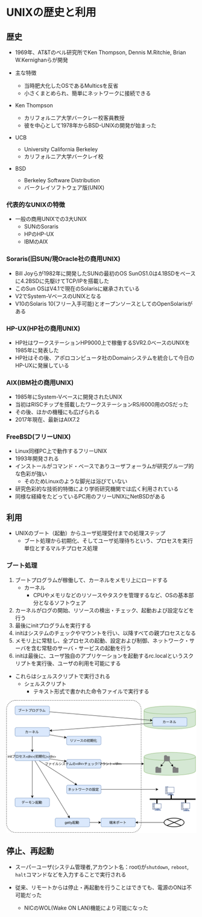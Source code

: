 # UNIXの歴史と利用

## 歴史

* 1969年、AT&Tのベル研究所でKen Thompson, Dennis M.Ritchie, Brian W.Kernighanらが開発

* 主な特徴
  * 当時肥大化したOSであるMulticsを反省
  * 小さくまとめられ、簡単にネットワークに接続できる

* Ken Thompson
  * カリフォルニア大学バークレー校客員教授
  * 彼を中心として1978年からBSD-UNIXの開発が始まった

* UCB
  * University California Berkeley
  * カリフォルニア大学バークレイ校

* BSD
  * Berkeley Software Distribution
  * バークレイソフトウェア版(UNIX)

### 代表的なUNIXの特徴

* 一般の商用UNIXでの3大UNIX
  * SUNのSoraris
  * HPのHP-UX
  * IBMのAIX

### Soraris(旧SUN/現Oracle社の商用UNIX)

* Bill Joyらが1982年に開発したSUNの最初のOS SunOS1.0は4.1BSDをベースに4.2BSDに先駆けてTCP/IPを搭載した
* このSun OSはV4.1で現在のSolarisに継承されている
* V2でSystem-VベースのUNIXとなる
* V10のSolaris 10(フリー入手可能)とオープンソースとしてのOpenSolarisがある

### HP-UX(HP社の商用UNIX)

* HP社はワークステーションHP9000上で稼働するSVR2.0ベースのUNIXを1985年に発表した
* HP社はその後、アポロコンピュータ社のDomainシステムを統合して今日のHP-UXに発展している

### AIX(IBM社の商用UNIX)

* 1985年にSystem-Vベースに開発されたUNIX
* 当初はRISCチップを搭載したワークステーションRS/6000用のOSだった
* その後、ほかの機種にも広げられる
* 2017年現在、最新はAIX7.2

### FreeBSD(フリーUNIX)

* Linux同様PC上で動作するフリーUNIX
* 1993年開発される
* インストールがコマンド・ベースでありユーザフォーラムが研究グループ的な色彩が強い
  * そのためLinuxのような脚光は浴びていない
* 研究色彩的な技術的特徴により学術研究機関では広く利用されている
* 同様な経緯をたどっているPC用のフリーUNIXにNetBSDがある

## 利用

* UNIXのブート（起動）からユーザ処理受付までの処理ステップ
  * ブート処理から初期化、そしてユーザ処理待ちという、プロセスを実行単位とするマルチプロセス処理

### ブート処理

1. ブートプログラムが稼働して、カーネルをメモリ上にロードする  
    * カーネル
      * CPUやメモリなどのリソースやタスクを管理するなど、OSの基本部分となるソフトウェア
1. カーネルがログの開始、リソースの検出・チェック、起動および設定などを行う
1. 最後にinitプログラムを実行する
1. initはシステムのチェックやマウントを行い、以降すべての親プロセスとなる
1. メモリ上に常駐し、全プロセスの起動、設定および制御、ネットワーク・サーバを含む常駐のサーバ・サービスの起動を行う
1. initは最後に、ユーザ独自のアプリケーションを起動するrc.localというスクリプトを実行後、ユーザの利用を可能にする

* これらはシェルスクリプトで実行される
  * シェルスクリプト
    * テキスト形式で書かれた命令ファイルで実行する

![ブート処理](./img/BootUnix.svg)

## 停止、再起動

* スーパーユーザ(システム管理者,アカウント名：root)が`shutdown`, `reboot`, `halt`コマンドなどを入力することで実行される

* 従来、リモートからは停止・再起動を行うことはできても、電源のONは不可能だった
  * NICのWOL(Wake ON LAN)機能により可能になった